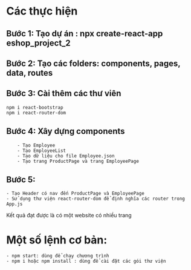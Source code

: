 # Các thực hiện 
## Bước 1: Tạo dự án : npx create-react-app eshop_project_2
## Bước 2: Tạo các folders: components, pages, data, routes
## Bước 3: Cài thêm các thư viên
    npm i react-bootstrap
    npm i react-router-dom

## Bước 4: Xây dựng components
        - Tạo Employee
        - Tạo EmployeeList
        - Tạo dữ liệu cho file Employee.json
        - Tạo trang ProductPage và trang EmployeePage
## Bước 5: 
    - Tạo Header có nav đến ProductPage và EmployeePage
    - Sử dụng thư viện react-router-dom để định nghĩa các router trong App.js

Kết quả đạt được là có một website có nhiều trang

# Một số lệnh cơ bản:
    - npm start: dùng để chạy chương trình
    - npm i hoặc npm install : dùng để cài đặt các gói thư viện